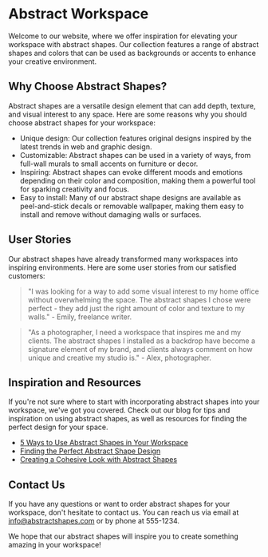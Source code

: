 <!--font:Great Vibes-->

# Abstract Workspace

<!--font:Barlow Condensed-->

Welcome to our website, where we offer inspiration for elevating your workspace with abstract shapes. Our collection features a range of abstract shapes and colors that can be used as backgrounds or accents to enhance your creative environment.

## Why Choose Abstract Shapes?

Abstract shapes are a versatile design element that can add depth, texture, and visual interest to any space. Here are some reasons why you should choose abstract shapes for your workspace:

-   Unique design: Our collection features original designs inspired by the latest trends in web and graphic design.
-   Customizable: Abstract shapes can be used in a variety of ways, from full-wall murals to small accents on furniture or decor.
-   Inspiring: Abstract shapes can evoke different moods and emotions depending on their color and composition, making them a powerful tool for sparking creativity and focus.
-   Easy to install: Many of our abstract shape designs are available as peel-and-stick decals or removable wallpaper, making them easy to install and remove without damaging walls or surfaces.

## User Stories

Our abstract shapes have already transformed many workspaces into inspiring environments. Here are some user stories from our satisfied customers:

> "I was looking for a way to add some visual interest to my home office without overwhelming the space. The abstract shapes I chose were perfect - they add just the right amount of color and texture to my walls." - Emily, freelance writer.

> "As a photographer, I need a workspace that inspires me and my clients. The abstract shapes I installed as a backdrop have become a signature element of my brand, and clients always comment on how unique and creative my studio is." - Alex, photographer.

## Inspiration and Resources

If you're not sure where to start with incorporating abstract shapes into your workspace, we've got you covered. Check out our blog for tips and inspiration on using abstract shapes, as well as resources for finding the perfect design for your space.

-   [5 Ways to Use Abstract Shapes in Your Workspace](#5-ways-to-use-abstract-shapes-in-your-workspace)
-   [Finding the Perfect Abstract Shape Design](#finding-the-perfect-abstract-shape-design)
-   [Creating a Cohesive Look with Abstract Shapes](#creating-a-cohesive-look-with-abstract-shapes)

## Contact Us

If you have any questions or want to order abstract shapes for your workspace, don't hesitate to contact us. You can reach us via email at [info@abstractshapes.com](mailto:info@abstractshapes.com) or by phone at 555-1234.

We hope that our abstract shapes will inspire you to create something amazing in your workspace!

<!--

Write me content for website with wallpaper which alt text is:

"A wallpaper with a repeating pattern of abstract shapes and colors, inspired by web design trends and patterns."

The name/title of the page should not be 1:1 copy of the alt text but rather a real content of the website which is using this wallpaper.

- Use markdown format
- Start with heading
- Heading should be short and concise
- The content should look like a real website
- The website should not be about the wallpaper, wallpaper is just a related background
- Heading should be contain work "wallpaper" or "background"
- Include real sections like references, contact, user stories, etc. use things relevant to the page purpose.
- Feel free to use structure like headings, bullets, numbering, blockquotes, paragraphs, horizontal lines, etc.
- You can use formatting like bold or _italic_
- You can include UTF-8 emojis
- Links should be only #hash anchors (and you can refer to the document itself)
- Do not include images


---


# Abstract Shapes Wallpaper for Your Creative Workspace

Welcome to our website, where you can find inspiration for your creative workspace with our abstract shapes wallpaper. Our wallpaper features a repeating pattern of abstract shapes and colors, inspired by web design trends and patterns.

## Why Choose Our Abstract Shapes Wallpaper?

Our wallpaper is not just a simple background, it's a statement piece that will transform your workspace into a creative hub. Here are some reasons why you should choose our abstract shapes wallpaper:

- Unique design: Our wallpaper is inspired by the latest web design trends and patterns, making it a unique addition to your workspace.
- High-quality material: Our wallpaper is made of high-quality materials that ensure durability and longevity.
- Easy installation: Our wallpaper is easy to install, and you don't need any special tools or skills to do it.
- Versatile use: Our wallpaper is perfect for any creative workspace, whether it's a home office, a studio, or a coworking space.

## User Stories

Our abstract shapes wallpaper has already transformed many workspaces into inspiring environments. Here are some user stories from our satisfied customers:

> "I was looking for a way to make my home office more inspiring, and this wallpaper was exactly what I needed. It's unique, colorful, and makes me feel energized every time I look at it." - Sarah, freelance writer.

> "As a graphic designer, I need a workspace that sparks my creativity. This wallpaper does just that. It's like having a piece of art on my wall, and it inspires me to create something new every day." - John, graphic designer.

## References

If you're still not convinced that our abstract shapes wallpaper is the right choice for your workspace, here are some references that might help:

- [Web Design Trends 2021](#web-design-trends-2021)
- [How to Create an Inspiring Workspace](#how-to-create-an-inspiring-workspace)
- [The Benefits of Using Wallpaper in Your Workspace](#the-benefits-of-using-wallpaper-in-your-workspace)

## Contact Us

If you have any questions or want to order our abstract shapes wallpaper, don't hesitate to contact us. You can reach us via email at [info@abstractshapeswallpaper.com](mailto:info@abstractshapeswallpaper.com) or by phone at 555-1234.

We hope that our abstract shapes wallpaper will inspire you to create something amazing in your workspace!


---


Heading should not include word "wallpaper". The website should not be about the wallpaper itself, wallpaper is just a related background, rewrite whole content.


---


# Elevate Your Workspace with Abstract Shapes

Welcome to our website, where we offer inspiration for elevating your workspace with abstract shapes. Our collection features a range of abstract shapes and colors that can be used as backgrounds or accents to enhance your creative environment.

## Why Choose Abstract Shapes?

Abstract shapes are a versatile design element that can add depth, texture, and visual interest to any space. Here are some reasons why you should choose abstract shapes for your workspace:

- Unique design: Our collection features original designs inspired by the latest trends in web and graphic design.
- Customizable: Abstract shapes can be used in a variety of ways, from full-wall murals to small accents on furniture or decor.
- Inspiring: Abstract shapes can evoke different moods and emotions depending on their color and composition, making them a powerful tool for sparking creativity and focus.
- Easy to install: Many of our abstract shape designs are available as peel-and-stick decals or removable wallpaper, making them easy to install and remove without damaging walls or surfaces.

## User Stories

Our abstract shapes have already transformed many workspaces into inspiring environments. Here are some user stories from our satisfied customers:

> "I was looking for a way to add some visual interest to my home office without overwhelming the space. The abstract shapes I chose were perfect - they add just the right amount of color and texture to my walls." - Emily, freelance writer.

> "As a photographer, I need a workspace that inspires me and my clients. The abstract shapes I installed as a backdrop have become a signature element of my brand, and clients always comment on how unique and creative my studio is." - Alex, photographer.

## Inspiration and Resources

If you're not sure where to start with incorporating abstract shapes into your workspace, we've got you covered. Check out our blog for tips and inspiration on using abstract shapes, as well as resources for finding the perfect design for your space.

- [5 Ways to Use Abstract Shapes in Your Workspace](#5-ways-to-use-abstract-shapes-in-your-workspace)
- [Finding the Perfect Abstract Shape Design](#finding-the-perfect-abstract-shape-design)
- [Creating a Cohesive Look with Abstract Shapes](#creating-a-cohesive-look-with-abstract-shapes)

## Contact Us

If you have any questions or want to order abstract shapes for your workspace, don't hesitate to contact us. You can reach us via email at [info@abstractshapes.com](mailto:info@abstractshapes.com) or by phone at 555-1234.

We hope that our abstract shapes will inspire you to create something amazing in your workspace!

-->

